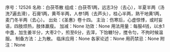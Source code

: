 序号：12526
名称：白茯苓散
组成：白茯苓1两，远志3分（去心），半夏半两（汤洗7遍去滑），石膏1两，黄芩半两，人参1两（去芦头），桂心半两，熟干地黄1两，麦门冬半两（去心）。
出处：《圣惠》卷十四。
主治：伤寒后，心虚惊悸，或时妄语，四肢烦热，肢体羸瘦。
加减：None
功效：None
用法用量：每服4钱，以水1中盏，加生姜半分，大枣2个，煎至6分，去滓，下饴糖1分，搅令匀，不拘时候温服。
制备方法：上为散。
临床应用：None
各家论述：None
用药禁忌：None
附注：None
